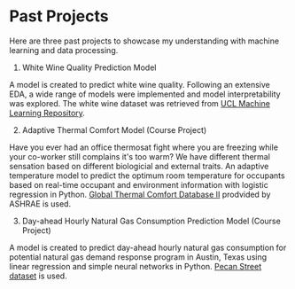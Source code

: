 # Past Projects 

Here are three past projects to showcase my understanding with machine learning and data processing. 

1. White Wine Quality Prediction Model 

A model is created to predict white wine quality. Following an extensive EDA, a wide range of models were implemented and model interpretability was explored. The white wine dataset was retrieved from [UCL Machine Learning Repository](https://archive.ics.uci.edu/ml/datasets/wine+quality). 

2. Adaptive Thermal Comfort Model (Course Project)

Have you ever had an office thermosat fight where you are freezing while your co-worker still complains it's too warm? We have different thermal sensation based on different biologicial and external traits. An adaptive temperature model to predict the optimum room temperature for occupants based on real-time occupant and environment information with logistic regression in Python. [Global Thermal Comfort Database II](http://www.comfortdatabase.com) prodvided by ASHRAE is used. 

3. Day-ahead Hourly Natural Gas Consumption Prediction Model (Course Project)

A model is created to predict day-ahead hourly natural gas consumption for potential natural gas demand response program in Austin, Texas using linear regression and simple neural networks in Python. [Pecan Street dataset](https://www.pecanstreet.org/dataport/) is used. 


